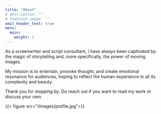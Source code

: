 ```yaml
---
title: "About"
# description: ""
# featured_image: ''
omit_header_text: true
menu:
  main:
    weight: 1
---
```


As a screenwriter and script consultant, I have always been captivated by the magic of storytelling and, more specifically, the power of moving images. 

My mission is to entertain, provoke thought, and create emotional resonance for audiences, hoping to reflect the human experience in all its complexity and beauty. 

Thank you for stopping by. Do reach out if you want to read my work or discuss your own.   

{{< figure src="/images/profile.jpg">}}
